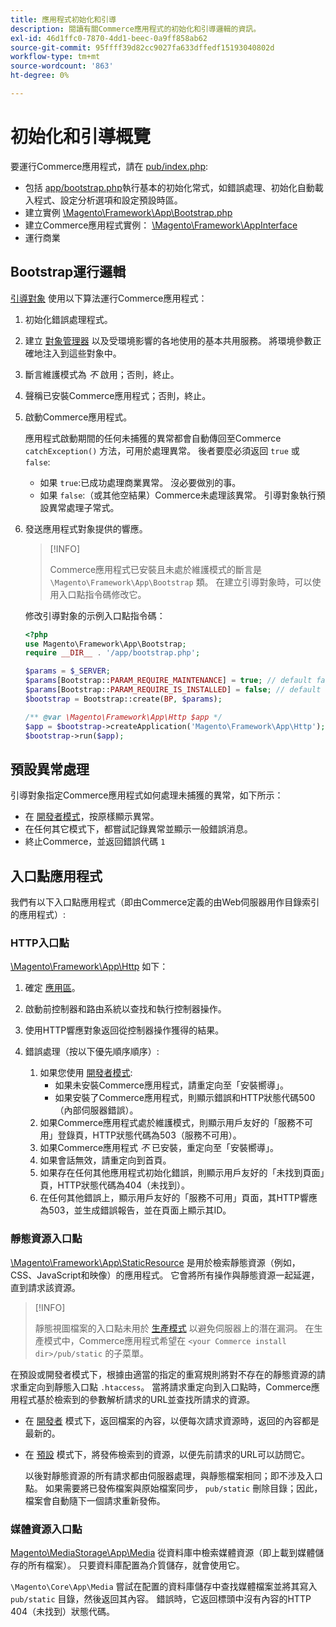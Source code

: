 ```yaml
---
title: 應用程式初始化和引導
description: 閱讀有關Commerce應用程式的初始化和引導邏輯的資訊。
exl-id: 46d1ffc0-7870-4dd1-beec-0a9ff858ab62
source-git-commit: 95ffff39d82cc9027fa633dffedf15193040802d
workflow-type: tm+mt
source-wordcount: '863'
ht-degree: 0%

---
```


# 初始化和引導概覽

要運行Commerce應用程式，請在 [pub/index.php][index]:

- 包括 [app/bootstrap.php][bootinitial]執行基本的初始化常式，如錯誤處理、初始化自動載入程式、設定分析選項和設定預設時區。
- 建立實例 [\Magento\Framework\App\Bootstrap.php][bootstrap] <!-- It requires initialization parameters to be specified in constructor. Normally, the $_SERVER super-global variable is supposed to be passed there. -->
- 建立Commerce應用程式實例： [\Magento\Framework\AppInterface][app-face]
- 運行商業

## Bootstrap運行邏輯

[引導對象][bootinitial] 使用以下算法運行Commerce應用程式：

1. 初始化錯誤處理程式。
1. 建立 [對象管理器][object] 以及受環境影響的各地使用的基本共用服務。 將環境參數正確地注入到這些對象中。
1. 斷言維護模式為 _不_ 啟用；否則，終止。
1. 聲稱已安裝Commerce應用程式；否則，終止。
1. 啟動Commerce應用程式。

   應用程式啟動期間的任何未捕獲的異常都會自動傳回至Commerce `catchException()` 方法，可用於處理異常。 後者要麼必須返回 `true` 或 `false`:

   - 如果 `true`:已成功處理商業異常。 沒必要做別的事。
   - 如果 `false`:（或其他空結果）Commerce未處理該異常。 引導對象執行預設異常處理子常式。

1. 發送應用程式對象提供的響應。

   >[!INFO]
   >
   >Commerce應用程式已安裝且未處於維護模式的斷言是 `\Magento\Framework\App\Bootstrap` 類。 在建立引導對象時，可以使用入口點指令碼修改它。

   修改引導對象的示例入口點指令碼：

   ```php
   <?php
   use Magento\Framework\App\Bootstrap;
   require __DIR__ . '/app/bootstrap.php';
   
   $params = $_SERVER;
   $params[Bootstrap::PARAM_REQUIRE_MAINTENANCE] = true; // default false
   $params[Bootstrap::PARAM_REQUIRE_IS_INSTALLED] = false; // default true
   $bootstrap = Bootstrap::create(BP, $params);
   
   /** @var \Magento\Framework\App\Http $app */
   $app = $bootstrap->createApplication('Magento\Framework\App\Http');
   $bootstrap->run($app);
   ```

## 預設異常處理

引導對象指定Commerce應用程式如何處理未捕獲的異常，如下所示：

- 在 [開發者模式](../bootstrap/application-modes.md#developer-mode)，按原樣顯示異常。
- 在任何其它模式下，都嘗試記錄異常並顯示一般錯誤消息。
- 終止Commerce，並返回錯誤代碼 `1`

## 入口點應用程式

我們有以下入口點應用程式（即由Commerce定義的由Web伺服器用作目錄索引的應用程式）:

### HTTP入口點

[\Magento\Framework\App\Http][http] 如下：

1. 確定 [應用區](https://developer.adobe.com/commerce/php/architecture/modules/areas/)。
1. 啟動前控制器和路由系統以查找和執行控制器操作。
1. 使用HTTP響應對象返回從控制器操作獲得的結果。
1. 錯誤處理（按以下優先順序順序）:

   1. 如果您使用 [開發者模式](../bootstrap/application-modes.md#developer-mode):
      - 如果未安裝Commerce應用程式，請重定向至「安裝嚮導」。
      - 如果安裝了Commerce應用程式，則顯示錯誤和HTTP狀態代碼500（內部伺服器錯誤）。
   1. 如果Commerce應用程式處於維護模式，則顯示用戶友好的「服務不可用」登錄頁，HTTP狀態代碼為503（服務不可用）。
   1. 如果Commerce應用程式 _不_ 已安裝，重定向至「安裝嚮導」。
   1. 如果會話無效，請重定向到首頁。
   1. 如果存在任何其他應用程式初始化錯誤，則顯示用戶友好的「未找到頁面」頁，HTTP狀態代碼為404（未找到）。
   1. 在任何其他錯誤上，顯示用戶友好的「服務不可用」頁面，其HTTP響應為503，並生成錯誤報告，並在頁面上顯示其ID。

### 靜態資源入口點

[\Magento\Framework\App\StaticResource][static-resource] 是用於檢索靜態資源（例如，CSS、JavaScript和映像）的應用程式。 它會將所有操作與靜態資源一起延遲，直到請求該資源。

>[!INFO]
>
>靜態視圖檔案的入口點未用於 [生產模式](application-modes.md#production-mode) 以避免伺服器上的潛在漏洞。 在生產模式中，Commerce應用程式希望在 `<your Commerce install dir>/pub/static` 的子菜單。

在預設或開發者模式下，根據由適當的指定的重寫規則將對不存在的靜態資源的請求重定向到靜態入口點 `.htaccess`。
當將請求重定向到入口點時，Commerce應用程式基於檢索到的參數解析請求的URL並查找所請求的資源。

- 在 [開發者](application-modes.md#developer-mode) 模式下，返回檔案的內容，以便每次請求資源時，返回的內容都是最新的。
- 在 [預設](application-modes.md#default-mode) 模式下，將發佈檢索到的資源，以便先前請求的URL可以訪問它。

   以後對靜態資源的所有請求都由伺服器處理，與靜態檔案相同；即不涉及入口點。 如果需要將已發佈檔案與原始檔案同步， `pub/static` 刪除目錄；因此，檔案會自動隨下一個請求重新發佈。

### 媒體資源入口點

[Magento\MediaStorage\App\Media][media] 從資料庫中檢索媒體資源（即上載到媒體儲存的所有檔案）。 只要資料庫配置為介質儲存，就會使用它。

`\Magento\Core\App\Media` 嘗試在配置的資料庫儲存中查找媒體檔案並將其寫入 `pub/static` 目錄，然後返回其內容。 錯誤時，它返回標頭中沒有內容的HTTP 404（未找到）狀態代碼。

<!-- Link Definitions -->

[app-face]: https://github.com/magento/magento2/tree/2.4/lib/internal/Magento/Framework/AppInterface.php
[bootinitial]: https://github.com/magento/magento2/tree/2.4/app/bootstrap.php
[bootstrap]: https://github.com/magento/magento2/tree/2.4/lib/internal/Magento/Framework/App/Bootstrap.php
[http]: https://github.com/magento/magento2/tree/2.4/lib/internal/Magento/Framework/App/Http
[index]: https://github.com/magento/magento2/tree/2.4/pub/index.php
[media]: https://github.com/magento/magento2/tree/2.4/app/code/Magento/MediaStorage/App/Media.php
[object]: https://github.com/magento/magento2/tree/2.4/lib/internal/Magento/Framework/ObjectManager
[static-resource]: https://github.com/magento/magento2/tree/2.4/lib/internal/Magento/Framework/App/StaticResource.php
